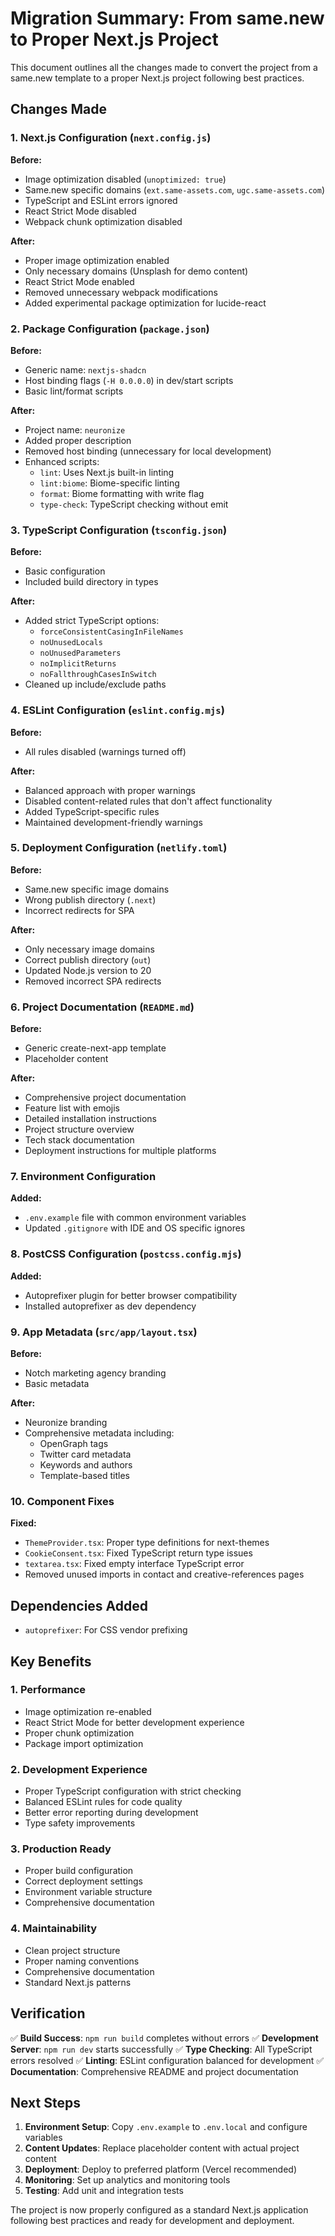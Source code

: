 # Migration Summary: From same.new to Proper Next.js Project

This document outlines all the changes made to convert the project from a same.new template to a proper Next.js project following best practices.

## Changes Made

### 1. Next.js Configuration (`next.config.js`)
**Before:**
- Image optimization disabled (`unoptimized: true`)
- Same.new specific domains (`ext.same-assets.com`, `ugc.same-assets.com`)
- TypeScript and ESLint errors ignored
- React Strict Mode disabled
- Webpack chunk optimization disabled

**After:**
- Proper image optimization enabled
- Only necessary domains (Unsplash for demo content)
- React Strict Mode enabled
- Removed unnecessary webpack modifications
- Added experimental package optimization for lucide-react

### 2. Package Configuration (`package.json`)
**Before:**
- Generic name: `nextjs-shadcn`
- Host binding flags (`-H 0.0.0.0`) in dev/start scripts
- Basic lint/format scripts

**After:**
- Project name: `neuronize`
- Added proper description
- Removed host binding (unnecessary for local development)
- Enhanced scripts:
  - `lint`: Uses Next.js built-in linting
  - `lint:biome`: Biome-specific linting
  - `format`: Biome formatting with write flag
  - `type-check`: TypeScript checking without emit

### 3. TypeScript Configuration (`tsconfig.json`)
**Before:**
- Basic configuration
- Included build directory in types

**After:**
- Added strict TypeScript options:
  - `forceConsistentCasingInFileNames`
  - `noUnusedLocals`
  - `noUnusedParameters`
  - `noImplicitReturns`
  - `noFallthroughCasesInSwitch`
- Cleaned up include/exclude paths

### 4. ESLint Configuration (`eslint.config.mjs`)
**Before:**
- All rules disabled (warnings turned off)

**After:**
- Balanced approach with proper warnings
- Disabled content-related rules that don't affect functionality
- Added TypeScript-specific rules
- Maintained development-friendly warnings

### 5. Deployment Configuration (`netlify.toml`)
**Before:**
- Same.new specific image domains
- Wrong publish directory (`.next`)
- Incorrect redirects for SPA

**After:**
- Only necessary image domains
- Correct publish directory (`out`)
- Updated Node.js version to 20
- Removed incorrect SPA redirects

### 6. Project Documentation (`README.md`)
**Before:**
- Generic create-next-app template
- Placeholder content

**After:**
- Comprehensive project documentation
- Feature list with emojis
- Detailed installation instructions
- Project structure overview
- Tech stack documentation
- Deployment instructions for multiple platforms

### 7. Environment Configuration
**Added:**
- `.env.example` file with common environment variables
- Updated `.gitignore` with IDE and OS specific ignores

### 8. PostCSS Configuration (`postcss.config.mjs`)
**Added:**
- Autoprefixer plugin for better browser compatibility
- Installed autoprefixer as dev dependency

### 9. App Metadata (`src/app/layout.tsx`)
**Before:**
- Notch marketing agency branding
- Basic metadata

**After:**
- Neuronize branding
- Comprehensive metadata including:
  - OpenGraph tags
  - Twitter card metadata
  - Keywords and authors
  - Template-based titles

### 10. Component Fixes
**Fixed:**
- `ThemeProvider.tsx`: Proper type definitions for next-themes
- `CookieConsent.tsx`: Fixed TypeScript return type issues
- `textarea.tsx`: Fixed empty interface TypeScript error
- Removed unused imports in contact and creative-references pages

## Dependencies Added
- `autoprefixer`: For CSS vendor prefixing

## Key Benefits

### 1. **Performance**
- Image optimization re-enabled
- React Strict Mode for better development experience
- Proper chunk optimization
- Package import optimization

### 2. **Development Experience**
- Proper TypeScript configuration with strict checking
- Balanced ESLint rules for code quality
- Better error reporting during development
- Type safety improvements

### 3. **Production Ready**
- Proper build configuration
- Correct deployment settings
- Environment variable structure
- Comprehensive documentation

### 4. **Maintainability**
- Clean project structure
- Proper naming conventions
- Comprehensive documentation
- Standard Next.js patterns

## Verification

✅ **Build Success**: `npm run build` completes without errors
✅ **Development Server**: `npm run dev` starts successfully
✅ **Type Checking**: All TypeScript errors resolved
✅ **Linting**: ESLint configuration balanced for development
✅ **Documentation**: Comprehensive README and project documentation

## Next Steps

1. **Environment Setup**: Copy `.env.example` to `.env.local` and configure variables
2. **Content Updates**: Replace placeholder content with actual project content
3. **Deployment**: Deploy to preferred platform (Vercel recommended)
4. **Monitoring**: Set up analytics and monitoring tools
5. **Testing**: Add unit and integration tests

The project is now properly configured as a standard Next.js application following best practices and ready for development and deployment.
